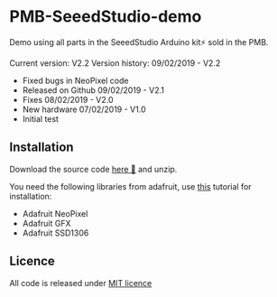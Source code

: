 # PMB-SeeedStudio-demo
Demo using all parts in the SeeedStudio Arduino kit:zap: sold in the PMB.

Current version: V2.2
Version history:
09/02/2019 - V2.2
* Fixed bugs in NeoPixel code
* Released on Github
09/02/2019 - V2.1
* Fixes
08/02/2019 - V2.0
* New hardware
07/02/2019 - V1.0
* Initial test

## Installation
Download the source code [here :floppy_disk:](https://github.com/Mynasru/PMB-SeeedStudio-demo/raw/master/PMB-SeeedStudio-demo.zip) and unzip.

You need the following libraries from adafruit, use [this](https://www.arduino.cc/en/guide/libraries#toc3) tutorial for installation:
- Adafruit NeoPixel
- Adafruit GFX
- Adafruit SSD1306

## Licence
All code is released under [MIT licence](LICENSE)